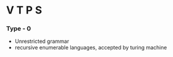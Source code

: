 
# V T P S
### Type - 0
- Unrestricted grammar
- recursive enumerable languages, accepted by turing machine